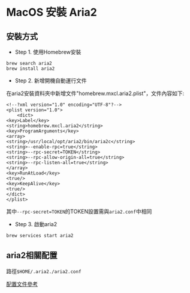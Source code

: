 # MacOS 安裝 Aria2

## 安裝方式

- Step 1. 使用Homebrew安裝

```
brew search aria2
brew install aria2
```

- Step 2. 新增開機自動運行文件

在aria2安裝資料夾中新增文件"homebrew.mxcl.aria2.plist"，文件內容如下:

```plist
<!--?xml version="1.0" encoding="UTF-8"?-->
<plist version="1.0">
    <dict>
<key>Label</key>
<string>homebrew.mxcl.aria2</string>
<key>ProgramArguments</key>
<array>
<string>/usr/local/opt/aria2/bin/aria2c</string>
<string>--enable-rpc=true</string>
<string>--rpc-secret=TOKEN</string>
<string>--rpc-allow-origin-all=true</string>
<string>--rpc-listen-all=true</string>
</array>
<key>RunAtLoad</key>
<true/>
<key>KeepAlive</key>
<true/>
</dict>
</plist>
```

其中`--rpc-secret=TOKEN`的TOKEN設置需與`aria2.conf`中相同

- Step 3. 啟動aria2

```
brew services start aria2
```

## aria2相關配置

路徑`$HOME/.aria2./aria2.conf`

[配置文件參考](aria2.conf)
